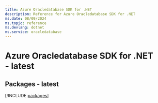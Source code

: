 ```yaml
---
title: Azure Oracledatabase SDK for .NET
description: Reference for Azure Oracledatabase SDK for .NET
ms.date: 08/09/2024
ms.topic: reference
ms.devlang: dotnet
ms.service: oracledatabase
---
```

# Azure Oracledatabase SDK for .NET - latest
## Packages - latest
[!INCLUDE [packages](oracledatabase-index.md)]